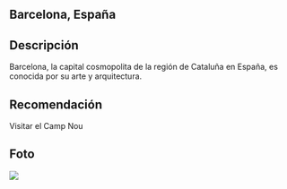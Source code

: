## Barcelona, España 

## Descripción

Barcelona, la capital cosmopolita de la región de Cataluña en España, es conocida por su arte y arquitectura. 

## Recomendación

Visitar el Camp Nou

## Foto
![](https://www.outdooractive.com/es/recorridos-por-la-ciudad/barcelona/recorridos-por-la-ciudad-en-barcelona/2527157/)



